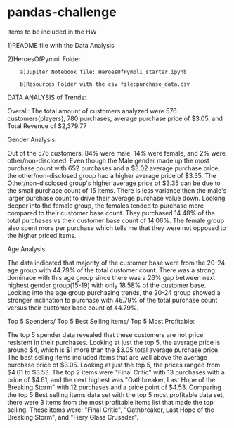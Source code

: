 # pandas-challenge
Items to be included in the HW

1)README file with the Data Analysis

2)HeroesOfPymoli Folder

        a)Jupiter Notebook file: HeroesOfPymoli_starter.ipynb
   
        b)Resources Folder with the csv file:purchase_data.csv





DATA ANALYSIS of Trends:

Overall:
The total amount of customers analyzed were 576 customers(players), 780 purchases, average purchase price of $3.05, and Total Revenue of $2,379.77

Gender Analysis:

Out of the 576 customers, 84% were male, 14% were female, and 2% were other/non-disclosed. 
Even though the Male gender made up the most purchase count with 652 purchases and a $3.02 average purchase price, the other/non-disclosed group had a higher average price of $3.35. 
The Other/non-disclosed group's higher average price of $3.35 can be due to the small purchase count of 15 items. There is less variance then the male's larger purchase count to drive their average purchase value down. 
Looking deeper into the female group, the females tended to purchase more compared to their customer base count. They purchased 14.48% of the total purchases vs their customer base count of 14.06%.
The female group also spent more per purchase which tells me that they were not opposed to the higher priced items.

Age Analysis:

The data indicated that majority of the customer base were from the 20-24 age group with 44.79% of the total customer count. There was a strong dominace with this age group since there was a 26% gap between next highest gender group(15-19) with only 18.58% of the customer base.
Looking into the age group purchasing trends, the 20-24 group showed a stronger inclination to purchase with 46.79% of the total purchase count versus their customer base count of 44.79%.

Top 5 Spenders/ Top 5 Best Selling items/ Top 5 Most Profitable:

The top 5 spender data revealed that these customers are not price resistent in their purchases. Looking at just the top 5, the average price is around $4, which is $1 more than the $3.05 total average purchase price.
The best selling items included items that are well above the average purchase price of $3.05. Looking at just the top 5, the prices ranged from $4.61 to $3.53. The top 2 items were "Final Critic" with 13 purchases with a price of $4.61, and the next highest was "Oathbreaker, Last Hope of the Breaking Storm" with 12 purchases and a price point of $4.53.
Comparing the top 5 Best selling items data set with the top 5 most profitable data set, there were 3 items from the most profitable items list that made the top selling. These items were: "Final Critic", "Oathbreaker, Last Hope of the Breaking Storm", and "Fiery Glass Crusader". 
